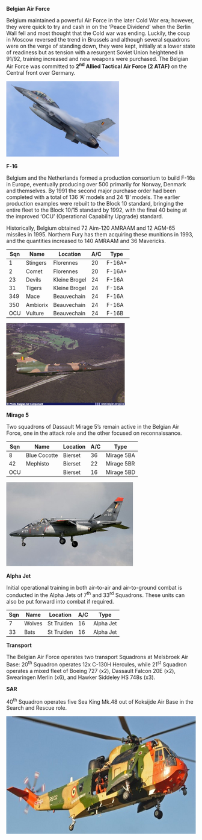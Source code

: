 **Belgian Air Force**

Belgium maintained a powerful Air Force in the later Cold War era;
however, they were quick to try and cash in on the ‘Peace Dividend’ when
the Berlin Wall fell and most thought that the Cold war was ending.
Luckily, the coup in Moscow reversed the trend in Brussels and although
several squadrons were on the verge of standing down, they were kept,
initially at a lower state of readiness but as tension with a resurgent
Soviet Union heightened in 91/92, training increased and new weapons
were purchased. The Belgian Air Force was committed to **2<sup>nd</sup>
Allied Tactical Air Force (2 ATAF)** on the Central front over Germany.

<img src="/assets\images\nato\be\air\image1.jpeg" style="width:3.125in;height:2.08333in" />

**F-16**

Belgium and the Netherlands formed a production consortium to build
F-16s in Europe, eventually producing over 500 primarily for Norway,
Denmark and themselves. By 1991 the second major purchase order had been
completed with a total of 136 ‘A’ models and 24 ‘B’ models. The earlier
production examples were rebuilt to the Block 10 standard, bringing the
entire fleet to the Block 10/15 standard by 1992, with the final 40
being at the improved ‘OCU’ (Operational Capability Upgrade) standard.

Historically, Belgium obtained 72 Aim-120 AMRAAM and 12 AGM-65 missiles
in 1995. Northern Fury has them acquiring these munitions in 1993, and
the quantities increased to 140 AMRAAM and 36 Mavericks.

| Sqn | Name     | Location      | A/C | Type   |
|-----|----------|---------------|-----|--------|
| 1   | Stingers | Florennes     | 20  | F-16A+ |
| 2   | Comet    | Florennes     | 20  | F-16A+ |
| 23  | Devils   | Kleine Brogel | 24  | F-16A  |
| 31  | Tigers   | Kleine Brogel | 24  | F-16A  |
| 349 | Mace     | Beauvechain   | 24  | F-16A  |
| 350 | Ambiorix | Beauvechain   | 24  | F-16A  |
| OCU | Vulture  | Beauvechain   | 24  | F-16B  |

<img src="/assets\images\nato\be\air\image2.jpg" style="width:3.28542in;height:2.27014in" />

**Mirage 5**

Two squadrons of Dassault Mirage 5’s remain active in the Belgian Air
Force, one in the attack role and the other focused on reconnaissance.

| Sqn | Name         | Location | A/C | Type       |
|-----|--------------|----------|-----|------------|
| 8   | Blue Cocotte | Bierset  | 36  | Mirage 5BA |
| 42  | Mephisto     | Bierset  | 22  | Mirage 5BR |
| OCU |              | Bierset  | 16  | Mirage 5BD |

<img src="/assets\images\nato\be\air\image3.jpg" style="width:3.51319in;height:2.32222in" />

**Alpha Jet**

Initial operational training in both air-to-air and air-to-ground combat
is conducted in the Alpha Jets of 7<sup>th</sup> and 33<sup>rd</sup>
Squadrons. These units can also be put forward into combat if required.

| Sqn | Name   | Location   | A/C | Type      |
|-----|--------|------------|-----|-----------|
| 7   | Wolves | St Truiden | 16  | Alpha Jet |
| 33  | Bats   | St Truiden | 16  | Alpha Jet |

**Transport**

The Belgian Air Force operates two transport Squadrons at Melsbroek Air
Base: 20<sup>th</sup> Squadron operates 12x C-130H Hercules, while
21<sup>st</sup> Squadron operates a mixed fleet of Boeing 727 (x2),
Dassault Falcon 20E (x2), Swearingen Merlin (x6), and Hawker Siddeley HS
748s (x3).

**SAR**

40<sup>th</sup> Squadron operates five Sea King Mk.48 out of Koksijde
Air Base in the Search and Rescue role.

<img src="/assets\images\nato\be\air\image4.jpg" style="width:6.5in;height:3.25in" />

